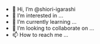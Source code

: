 - 👋 Hi, I’m @shiori-igarashi
- 👀 I’m interested in ...
- 🌱 I’m currently learning ...
- 💞️ I’m looking to collaborate on ...
- 📫 How to reach me ...

<!---
shiori-igarashi/shiori-igarashi is a ✨ special ✨ repository because its `README.md` (this file) appears on your GitHub profile.
You can click the Preview link to take a look at your changes.
--->
